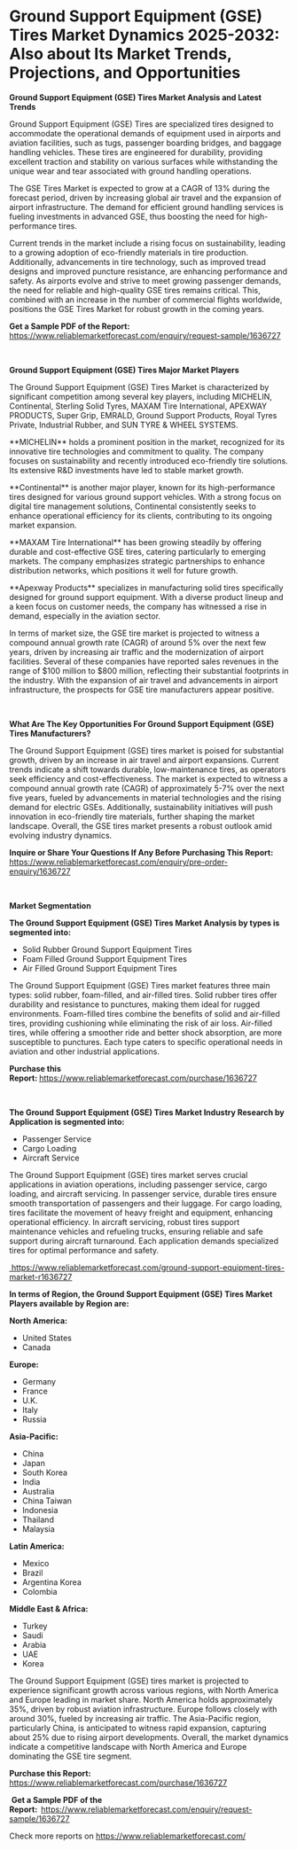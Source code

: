 <p><h1>Ground Support Equipment (GSE) Tires Market Dynamics 2025-2032: Also about Its Market Trends, Projections, and Opportunities</h1></p><p><strong>Ground Support Equipment (GSE) Tires Market Analysis and Latest Trends</strong></p>
<p><p>Ground Support Equipment (GSE) Tires are specialized tires designed to accommodate the operational demands of equipment used in airports and aviation facilities, such as tugs, passenger boarding bridges, and baggage handling vehicles. These tires are engineered for durability, providing excellent traction and stability on various surfaces while withstanding the unique wear and tear associated with ground handling operations.</p><p>The GSE Tires Market is expected to grow at a CAGR of 13% during the forecast period, driven by increasing global air travel and the expansion of airport infrastructure. The demand for efficient ground handling services is fueling investments in advanced GSE, thus boosting the need for high-performance tires.</p><p>Current trends in the market include a rising focus on sustainability, leading to a growing adoption of eco-friendly materials in tire production. Additionally, advancements in tire technology, such as improved tread designs and improved puncture resistance, are enhancing performance and safety. As airports evolve and strive to meet growing passenger demands, the need for reliable and high-quality GSE tires remains critical. This, combined with an increase in the number of commercial flights worldwide, positions the GSE Tires Market for robust growth in the coming years.</p></p>
<p><strong>Get a Sample PDF of the Report:&nbsp;</strong> <a href="https://www.reliablemarketforecast.com/enquiry/request-sample/1636727?utm_campaign=2810&utm_medium=2&utm_source=Github&utm_content=ia&utm_term=23032025&utm_id=ground-support-equipment-gse-tires">https://www.reliablemarketforecast.com/enquiry/request-sample/1636727</a></p>
<p>&nbsp;</p>
<p><strong>Ground Support Equipment (GSE) Tires Major Market Players</strong></p>
<p><p>The Ground Support Equipment (GSE) Tires Market is characterized by significant competition among several key players, including MICHELIN, Continental, Sterling Solid Tyres, MAXAM Tire International, APEXWAY PRODUCTS, Super Grip, EMRALD, Ground Support Products, Royal Tyres Private, Industrial Rubber, and SUN TYRE & WHEEL SYSTEMS.</p><p>**MICHELIN** holds a prominent position in the market, recognized for its innovative tire technologies and commitment to quality. The company focuses on sustainability and recently introduced eco-friendly tire solutions. Its extensive R&D investments have led to stable market growth.</p><p>**Continental** is another major player, known for its high-performance tires designed for various ground support vehicles. With a strong focus on digital tire management solutions, Continental consistently seeks to enhance operational efficiency for its clients, contributing to its ongoing market expansion.</p><p>**MAXAM Tire International** has been growing steadily by offering durable and cost-effective GSE tires, catering particularly to emerging markets. The company emphasizes strategic partnerships to enhance distribution networks, which positions it well for future growth.</p><p>**Apexway Products** specializes in manufacturing solid tires specifically designed for ground support equipment. With a diverse product lineup and a keen focus on customer needs, the company has witnessed a rise in demand, especially in the aviation sector.</p><p>In terms of market size, the GSE tire market is projected to witness a compound annual growth rate (CAGR) of around 5% over the next few years, driven by increasing air traffic and the modernization of airport facilities. Several of these companies have reported sales revenues in the range of $100 million to $800 million, reflecting their substantial footprints in the industry. With the expansion of air travel and advancements in airport infrastructure, the prospects for GSE tire manufacturers appear positive.</p></p>
<p>&nbsp;</p>
<p><strong>What Are The Key Opportunities For Ground Support Equipment (GSE) Tires Manufacturers?</strong></p>
<p><p>The Ground Support Equipment (GSE) tires market is poised for substantial growth, driven by an increase in air travel and airport expansions. Current trends indicate a shift towards durable, low-maintenance tires, as operators seek efficiency and cost-effectiveness. The market is expected to witness a compound annual growth rate (CAGR) of approximately 5-7% over the next five years, fueled by advancements in material technologies and the rising demand for electric GSEs. Additionally, sustainability initiatives will push innovation in eco-friendly tire materials, further shaping the market landscape. Overall, the GSE tires market presents a robust outlook amid evolving industry dynamics.</p></p>
<p><strong>Inquire or Share Your Questions If Any Before Purchasing This Report:</strong> <a href="https://www.reliablemarketforecast.com/enquiry/pre-order-enquiry/1636727?utm_campaign=2810&utm_medium=2&utm_source=Github&utm_content=ia&utm_term=23032025&utm_id=ground-support-equipment-gse-tires">https://www.reliablemarketforecast.com/enquiry/pre-order-enquiry/1636727</a></p>
<p>&nbsp;</p>
<p><strong>Market Segmentation</strong></p>
<p><strong>The Ground Support Equipment (GSE) Tires Market Analysis by types is segmented into:</strong></p>
<p><ul><li>Solid Rubber Ground Support Equipment Tires</li><li>Foam Filled Ground Support Equipment Tires</li><li>Air Filled Ground Support Equipment Tires</li></ul></p>
<p><p>The Ground Support Equipment (GSE) Tires market features three main types: solid rubber, foam-filled, and air-filled tires. Solid rubber tires offer durability and resistance to punctures, making them ideal for rugged environments. Foam-filled tires combine the benefits of solid and air-filled tires, providing cushioning while eliminating the risk of air loss. Air-filled tires, while offering a smoother ride and better shock absorption, are more susceptible to punctures. Each type caters to specific operational needs in aviation and other industrial applications.</p></p>
<p><strong>Purchase this Report:&nbsp;</strong><a href="https://www.reliablemarketforecast.com/purchase/1636727?utm_campaign=2810&utm_medium=2&utm_source=Github&utm_content=ia&utm_term=23032025&utm_id=ground-support-equipment-gse-tires">https://www.reliablemarketforecast.com/purchase/1636727</a></p>
<p>&nbsp;</p>
<p><strong>The Ground Support Equipment (GSE) Tires Market Industry Research by Application is segmented into:</strong></p>
<p><ul><li>Passenger Service</li><li>Cargo Loading</li><li>Aircraft Service</li></ul></p>
<p><p>The Ground Support Equipment (GSE) tires market serves crucial applications in aviation operations, including passenger service, cargo loading, and aircraft servicing. In passenger service, durable tires ensure smooth transportation of passengers and their luggage. For cargo loading, tires facilitate the movement of heavy freight and equipment, enhancing operational efficiency. In aircraft servicing, robust tires support maintenance vehicles and refueling trucks, ensuring reliable and safe support during aircraft turnaround. Each application demands specialized tires for optimal performance and safety.</p></p>
<p><a href="https://www.reliablemarketforecast.com/ground-support-equipment-tires-market-r1636727?utm_campaign=2810&utm_medium=2&utm_source=Github&utm_content=ia&utm_term=23032025&utm_id=ground-support-equipment-gse-tires">&nbsp;https://www.reliablemarketforecast.com/ground-support-equipment-tires-market-r1636727</a></p>
<p><strong>In terms of Region, the Ground Support Equipment (GSE) Tires Market Players available by Region are:</strong></p>
<p>
    <p> <strong> North America: </strong>
        <ul>
            <li>United States</li>
            <li>Canada</li>
        </ul>
        </p> 
    <p> <strong> Europe: </strong>
        <ul>
            <li>Germany</li>
            <li>France</li>
            <li>U.K.</li>
            <li>Italy</li>
            <li>Russia</li>
        </ul>
        </p> 
    <p> <strong> Asia-Pacific: </strong>
        <ul>
            <li>China</li>
            <li>Japan</li>
            <li>South Korea</li>
            <li>India</li>
            <li>Australia</li>
            <li>China Taiwan</li>
            <li>Indonesia</li>
            <li>Thailand</li>
            <li>Malaysia</li>
        </ul>
        </p> 
    <p> <strong> Latin America: </strong>
        <ul>
            <li>Mexico</li>
            <li>Brazil</li>
            <li>Argentina Korea</li>
            <li>Colombia</li>
        </ul>
        </p> 
    <p> <strong> Middle East & Africa: </strong>
        <ul>
            <li>Turkey</li>
            <li>Saudi</li>
            <li>Arabia</li>
            <li>UAE</li>
            <li>Korea</li>
        </ul>
    </p>
    </p>
<p><p>The Ground Support Equipment (GSE) tires market is projected to experience significant growth across various regions, with North America and Europe leading in market share. North America holds approximately 35%, driven by robust aviation infrastructure. Europe follows closely with around 30%, fueled by increasing air traffic. The Asia-Pacific region, particularly China, is anticipated to witness rapid expansion, capturing about 25% due to rising airport developments. Overall, the market dynamics indicate a competitive landscape with North America and Europe dominating the GSE tire segment.</p></p>
<p><strong>Purchase this Report: </strong><a href="https://www.reliablemarketforecast.com/purchase/1636727?utm_campaign=2810&utm_medium=2&utm_source=Github&utm_content=ia&utm_term=23032025&utm_id=ground-support-equipment-gse-tires">https://www.reliablemarketforecast.com/purchase/1636727</a></p>
<p>&nbsp;<strong>Get a Sample PDF of the Report:&nbsp;&nbsp;</strong><a href="https://www.reliablemarketforecast.com/enquiry/request-sample/1636727?utm_campaign=2810&utm_medium=2&utm_source=Github&utm_content=ia&utm_term=23032025&utm_id=ground-support-equipment-gse-tires">https://www.reliablemarketforecast.com/enquiry/request-sample/1636727</a></p>
<p><strong></strong></p>
<p>Check more reports on <a href="https://www.reliablemarketforecast.com/?utm_campaign=2810&utm_medium=2&utm_source=Github&utm_content=ia&utm_term=23032025&utm_id=ground-support-equipment-gse-tires">https://www.reliablemarketforecast.com/</a></p>